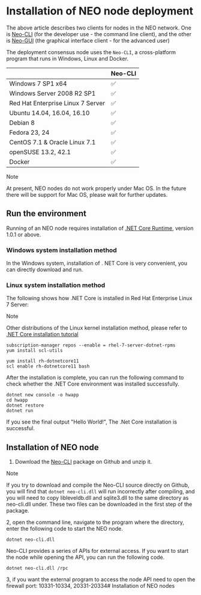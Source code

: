 # Installation of NEO node deployment

The above article describes two clients for nodes in the NEO network. One is [Neo-CLI](https://github.com/neo-project/neo-cli/releases) (for the developer use - the command line client), and the other is [Neo-GUI](https://github.com/neo-project/neo-gui/releases) (the graphical interface client - for the advanced user)

The deployment consensus node uses the `Neo-CLI`, a cross-platform program that runs in Windows, Linux and Docker.

|                                   | Neo-CLI |
| --------------------------------- | ----------------- |
| Windows 7 SP1 x64                 | ✅                 |
| Windows Server 2008 R2 SP1        | ✅                 |
| Red Hat Enterprise Linux 7 Server | ✅                 |
| Ubuntu 14.04, 16.04, 16.10        | ✅                 |
| Debian 8                          | ✅                 |
| Fedora 23, 24                     | ✅                 |
| CentOS 7.1 & Oracle Linux 7.1     | ✅                 |
| openSUSE 13.2, 42.1               | ✅                 |
| Docker                            | ✅                 |

> [!Note]
> At present, NEO nodes do not work properly under Mac OS. In the future there will be support for Mac OS, please wait for further updates.

## Run the environment

Running of an NEO node requires installation of [.NET Core Runtime](https://www.microsoft.com/net/download/core#/runtime), version 1.0.1 or above.

### Windows system installation method

In the Windows system, installation of . NET Core is very convenient, you can directly download and run.

### Linux system installation method

The following shows how .NET Core is installed in Red Hat Enterprise Linux 7 Server:

> [!Note]
> Other distributions of the Linux kernel installation method, please refer to [.NET Core installation tutorial](https://www.snetnet/core#linuxredhat)


```
subscription-manager repos --enable = rhel-7-server-dotnet-rpms
yum install scl-utils
```

```
yum install rh-dotnetcore11
scl enable rh-dotnetcore11 bash
```

After the installation is complete, you can run the following command to check whether the .NET Core environment was installed successfully.

```
dotnet new console -o hwapp
cd hwapp
dotnet restore
dotnet run
```

If you see the final output "Hello World!", The .Net Core installation is successful.


## Installation of NEO node

1. Download the [Neo-CLI](https://github.com/neo-project/neo-cli/releases) package on Github and unzip it.

> [!Note]
> If you try to download and compile the Neo-CLI source directly on Github, you will find that `dotnet neo-cli.dll` will run incorrectly after compiling, and you will need to copy libleveldb.dll and sqlite3.dll to the same directory as neo-cli.dll under. These two files can be downloaded in the first step of the package.

2, open the command line, navigate to the program where the directory, enter the following code to start the NEO node.

```
dotnet neo-cli.dll
```

Neo-CLI provides a series of APIs for external access. If you want to start the node while opening the API, you can run the following code.
```
dotnet neo-cli.dll /rpc
```
3, if you want the external program to access the node API need to open the firewall port: 10331-10334, 20331-20334# Installation of NEO nodes
